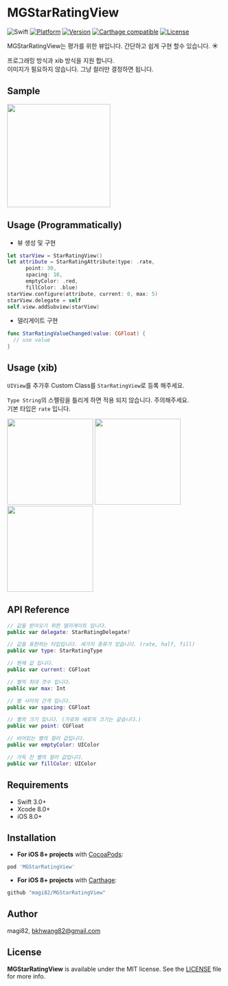 # MGStarRatingView

![Swift](https://img.shields.io/badge/Swift-3.0-orange.svg)
[![Platform](https://img.shields.io/cocoapods/p/MGRelativeKit.svg?style=flat)](http://cocoapods.org/pods/MGRelativeKit)
[![Version](https://img.shields.io/cocoapods/v/MGRelativeKit.svg?style=flat)](http://cocoapods.org/pods/MGRelativeKit)
[![Carthage compatible](https://img.shields.io/badge/Carthage-compatible-4BC51D.svg?style=flat)](https://github.com/Carthage/Carthage)
[![License](https://img.shields.io/cocoapods/l/MGRelativeKit.svg?style=flat)](http://cocoapods.org/pods/MGRelativeKit)

MGStarRatingView는 평가를 위한 뷰입니다. 간단하고 쉽게 구현 할수 있습니다. :sunny:

프로그래밍 방식과 xib 방식을 지원 합니다.<br>
이미지가 필요하지 않습니다. 그냥 컬러만 결정하면 됩니다.

## Sample

<img src="https://github.com/magi82/MGStarRatingView/blob/master/Resources/sample.gif?raw=true" width="240">


## Usage (Programmatically)
- 뷰 생성 및 구현

```swift
let starView = StarRatingView()
let attribute = StarRatingAttribute(type: .rate,
      point: 30,
      spacing: 10,
      emptyColor: .red,
      fillColor: .blue)
starView.configure(attribute, current: 0, max: 5)
starView.delegate = self
self.view.addSubview(starView)
```

- 델리게이트 구현

```swift
func StarRatingValueChanged(value: CGFloat) {
  // use value
}
```

## Usage (xib)

`UIView`를 추가후 Custom Class를 `StarRatingView`로 등록 해주세요.

`Type String`의 스펠링을 틀리게 하면 적용 되지 않습니다. 주의해주세요.<br>
기본 타입은 `rate` 입니다.

<img src="https://github.com/magi82/MGStarRatingView/blob/master/Resources/xib_01.png?raw=true" width="200">   <img src="https://github.com/magi82/MGStarRatingView/blob/master/Resources/xib_02.png?raw=true" width="200">   <img src="https://github.com/magi82/MGStarRatingView/blob/master/Resources/xib_03.png?raw=true" width="200">

## API Reference

```swift
// 값을 받아오기 위한 델리게이트 입니다.
public var delegate: StarRatingDelegate?

// 값을 표현하는 타입입니다. 세가지 종류가 있습니다. (rate, half, fill)
public var type: StarRatingType

// 현재 값 입니다.
public var current: CGFloat

// 별의 최대 갯수 입니다.
public var max: Int

// 별 사이의 간격 입니다.
public var spacing: CGFloat

// 별의 크기 입니다. (가로와 세로의 크기는 같습니다.)
public var point: CGFloat

// 비어있는 별의 컬러 값입니다.
public var emptyColor: UIColor

// 가득 찬 별의 컬러 값입니다.
public var fillColor: UIColor
```

## Requirements

- Swift 3.0+
- Xcode 8.0+
- iOS 8.0+

## Installation

- **For iOS 8+ projects** with [CocoaPods](https://cocoapods.org):

```ruby
pod 'MGStarRatingView'
```

- **For iOS 8+ projects** with [Carthage](https://github.com/Carthage/Carthage):

```ruby
github "magi82/MGStarRatingView"
```

## Author

magi82, bkhwang82@gmail.com

## License

**MGStarRatingView** is available under the MIT license. See the [LICENSE](LICENSE) file for more info.
